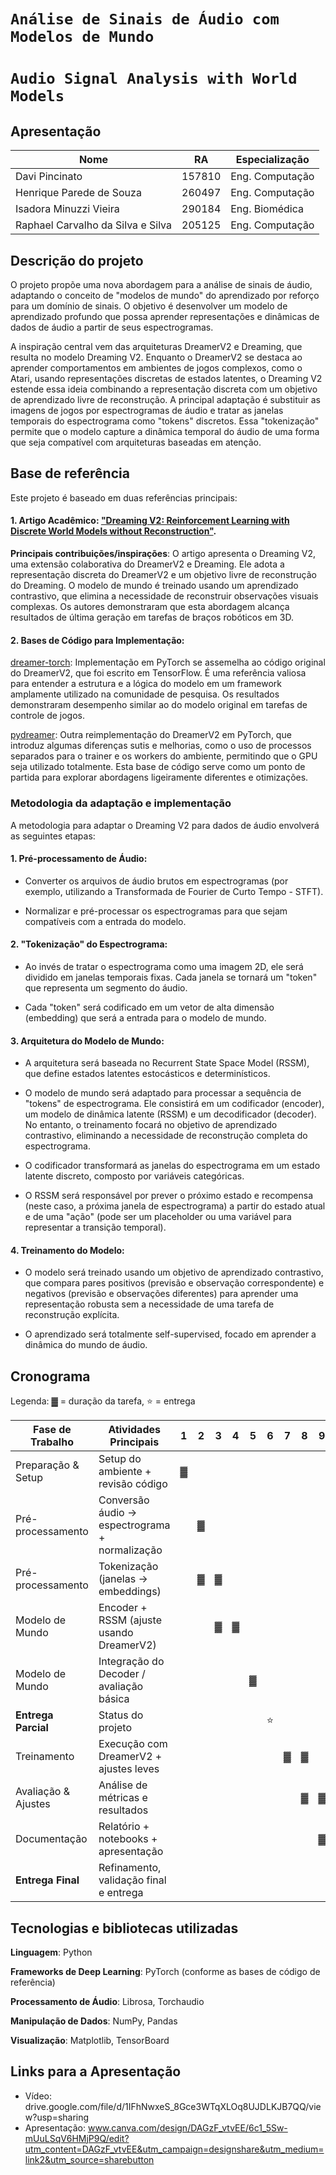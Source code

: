 # `Análise de Sinais de Áudio com Modelos de Mundo`
# `Audio Signal Analysis with World Models`

## Apresentação

|Nome  | RA | Especialização|
|--|--|--|
| Davi Pincinato  | 157810  | Eng. Computação |
| Henrique Parede de Souza  | 260497  | Eng. Computação|
| Isadora Minuzzi Vieira  | 290184  | Eng. Biomédica|
| Raphael Carvalho da Silva e Silva  | 205125  | Eng. Computação |



## Descrição do projeto
O projeto propõe uma nova abordagem para a análise de sinais de áudio, adaptando o conceito de "modelos de mundo" do aprendizado por reforço para um domínio de sinais. O objetivo é desenvolver um modelo de aprendizado profundo que possa aprender representações e dinâmicas de dados de áudio a partir de seus espectrogramas.

A inspiração central vem das arquiteturas DreamerV2 e Dreaming, que resulta no modelo Dreaming V2. Enquanto o DreamerV2 se destaca ao aprender comportamentos em ambientes de jogos complexos, como o Atari, usando representações discretas de estados latentes, o Dreaming V2 estende essa ideia combinando a representação discreta com um objetivo de aprendizado livre de reconstrução. A principal adaptação é substituir as imagens de jogos por espectrogramas de áudio e tratar as janelas temporais do espectrograma como "tokens" discretos. Essa "tokenização" permite que o modelo capture a dinâmica temporal do áudio de uma forma que seja compatível com arquiteturas baseadas em atenção.

## Base de referência
Este projeto é baseado em duas referências principais:

#### 1. Artigo Acadêmico: ["Dreaming V2: Reinforcement Learning with Discrete World Models without Reconstruction"](https://arxiv.org/pdf/2203.00494).

**Principais contribuições/inspirações**: O artigo apresenta o Dreaming V2, uma extensão colaborativa do DreamerV2 e Dreaming. Ele adota a representação discreta do DreamerV2 e um objetivo livre de reconstrução do Dreaming. O modelo de mundo é treinado usando um aprendizado contrastivo, que elimina a necessidade de reconstruir observações visuais complexas. Os autores demonstraram que esta abordagem alcança resultados de última geração em tarefas de braços robóticos em 3D.

#### 2. Bases de Código para Implementação:
[dreamer-torch](https://github.com/jsikyoon/dreamer-torch): Implementação em PyTorch se assemelha ao código original do DreamerV2, que foi escrito em TensorFlow. É uma referência valiosa para entender a estrutura e a lógica do modelo em um framework amplamente utilizado na comunidade de pesquisa. Os resultados demonstraram desempenho similar ao do modelo original em tarefas de controle de jogos.

[pydreamer](https://github.com/jurgisp/pydreamer): Outra reimplementação do DreamerV2 em PyTorch, que introduz algumas diferenças sutis e melhorias, como o uso de processos separados para o trainer e os workers do ambiente, permitindo que o GPU seja utilizado totalmente. Esta base de código serve como um ponto de partida para explorar abordagens ligeiramente diferentes e otimizações.

### Metodologia da adaptação e implementação
A metodologia para adaptar o Dreaming V2 para dados de áudio envolverá as seguintes etapas:

#### 1. Pré-processamento de Áudio:

- Converter os arquivos de áudio brutos em espectrogramas (por exemplo, utilizando a Transformada de Fourier de Curto Tempo - STFT).

- Normalizar e pré-processar os espectrogramas para que sejam compatíveis com a entrada do modelo.

#### 2. "Tokenização" do Espectrograma:

- Ao invés de tratar o espectrograma como uma imagem 2D, ele será dividido em janelas temporais fixas. Cada janela se tornará um "token" que representa um segmento do áudio.

- Cada "token" será codificado em um vetor de alta dimensão (embedding) que será a entrada para o modelo de mundo.

#### 3. Arquitetura do Modelo de Mundo:

- A arquitetura será baseada no Recurrent State Space Model (RSSM), que define estados latentes estocásticos e determinísticos.

- O modelo de mundo será adaptado para processar a sequência de "tokens" de espectrograma. Ele consistirá em um codificador (encoder), um modelo de dinâmica latente (RSSM) e um decodificador (decoder). No entanto, o treinamento focará no objetivo de aprendizado contrastivo, eliminando a necessidade de reconstrução completa do espectrograma.

- O codificador transformará as janelas do espectrograma em um estado latente discreto, composto por variáveis categóricas.

- O RSSM será responsável por prever o próximo estado e recompensa (neste caso, a próxima janela de espectrograma) a partir do estado atual e de uma "ação" (pode ser um placeholder ou uma variável para representar a transição temporal).

#### 4. Treinamento do Modelo:

- O modelo será treinado usando um objetivo de aprendizado contrastivo, que compara pares positivos (previsão e observação correspondente) e negativos (previsão e observações diferentes) para aprender uma representação robusta sem a necessidade de uma tarefa de reconstrução explícita.

- O aprendizado será totalmente self-supervised, focado em aprender a dinâmica do mundo de áudio.

## Cronograma

Legenda: ▓ = duração da tarefa, ⭐ = entrega

| Fase de Trabalho       | Atividades Principais                           | 1 | 2 | 3 | 4 | 5 | 6 | 7 | 8 | 9 | 10 | 11 |
|------------------------|-------------------------------------------------|---|---|---|---|---|---|---|---|---|----|----|
| Preparação & Setup     | Setup do ambiente + revisão código              | ▓ |   |   |   |   |   |   |   |   |    |    |
| Pré-processamento      | Conversão áudio → espectrograma + normalização  |   | ▓ |   |   |   |   |   |   |   |    |    |
| Pré-processamento      | Tokenização (janelas → embeddings)              |   | ▓ | ▓ |   |   |   |   |   |   |    |    |
| Modelo de Mundo        | Encoder + RSSM (ajuste usando DreamerV2)    |   |   | ▓ | ▓ |   |   |   |   |   |    |    |
| Modelo de Mundo        | Integração do Decoder / avaliação básica        |   |   |   |   | ▓ |   |   |   |   |    |    |
| **Entrega Parcial**    | Status do projeto                               |   |   |   |   |   | ⭐ |   |   |   |    |    |
| Treinamento            | Execução com DreamerV2 + ajustes leves      |   |   |   |   |   |   | ▓ | ▓ |   |    |    |
| Avaliação & Ajustes    | Análise de métricas e resultados                |   |   |   |   |   |   |   | ▓ | ▓ |    |    |
| Documentação           | Relatório + notebooks + apresentação            |   |   |   |   |   |   |   |   | ▓ | ▓  |    |
| **Entrega Final**      | Refinamento, validação final e entrega          |   |   |   |   |   |   |   |   |   |    | ⭐  |




## Tecnologias e bibliotecas utilizadas
**Linguagem**: Python

**Frameworks de Deep Learning**: PyTorch (conforme as bases de código de referência)

**Processamento de Áudio**: Librosa, Torchaudio

**Manipulação de Dados**: NumPy, Pandas

**Visualização**: Matplotlib, TensorBoard

## Links para a Apresentação

- Vídeo: drive.google.com/file/d/1IFhNwxeS_8Gce3WTqXLOq8UJDLKJB7QQ/view?usp=sharing
- Apresentação: www.canva.com/design/DAGzF_vtvEE/6c1_5Sw-mUuLSqV6HMjP9Q/edit?utm_content=DAGzF_vtvEE&utm_campaign=designshare&utm_medium=link2&utm_source=sharebutton
